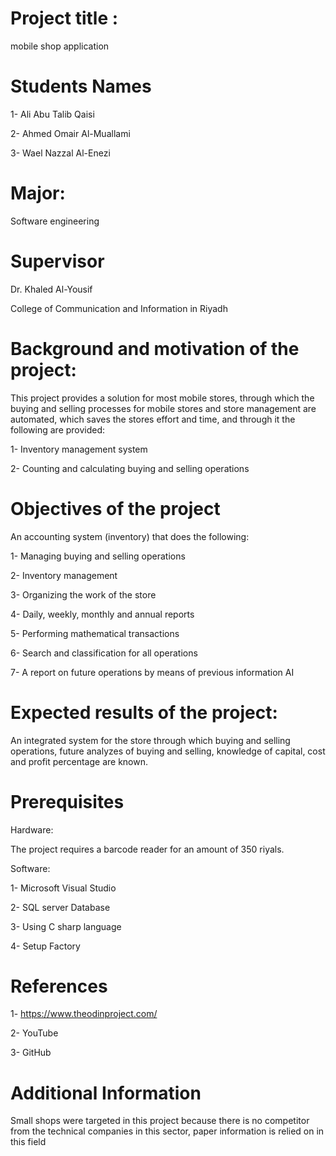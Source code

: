 # Project title :
mobile shop application 

#	Students Names

1- Ali Abu Talib Qaisi

2- Ahmed Omair Al-Muallami

3- Wael Nazzal Al-Enezi

# Major: 

Software engineering 

#	Supervisor 


Dr. Khaled Al-Yousif

College of Communication and Information in Riyadh


#	Background and motivation of the project:


This project provides a solution for most mobile stores, through which the buying and selling processes for mobile stores and store management are automated, which saves the stores effort and time, and through it the following are provided:

1-	Inventory management system

2- Counting and calculating buying and selling operations


#	Objectives of the project


An accounting system (inventory) that does the following:

1- Managing buying and selling operations

2- Inventory management

3- Organizing the work of the store

4- Daily, weekly, monthly and annual reports

5- Performing mathematical transactions

6- Search and classification for all operations

7- A report on future operations by means of previous information AI


#	Expected results of the project:


An integrated system for the store through which buying and selling operations, future analyzes of buying and selling, knowledge of capital, cost and profit percentage are known.


#	 Prerequisites


Hardware:


The project requires a barcode reader for an amount of 350 riyals.


Software:


1-	Microsoft Visual Studio

2-	SQL server Database

3-	Using C sharp language 

4-	Setup Factory


#	 References


1-	https://www.theodinproject.com/

2-	YouTube

3-	GitHub


#	Additional Information




Small shops were targeted in this project because there is no competitor from the technical companies in this sector, paper information is relied on in this field

